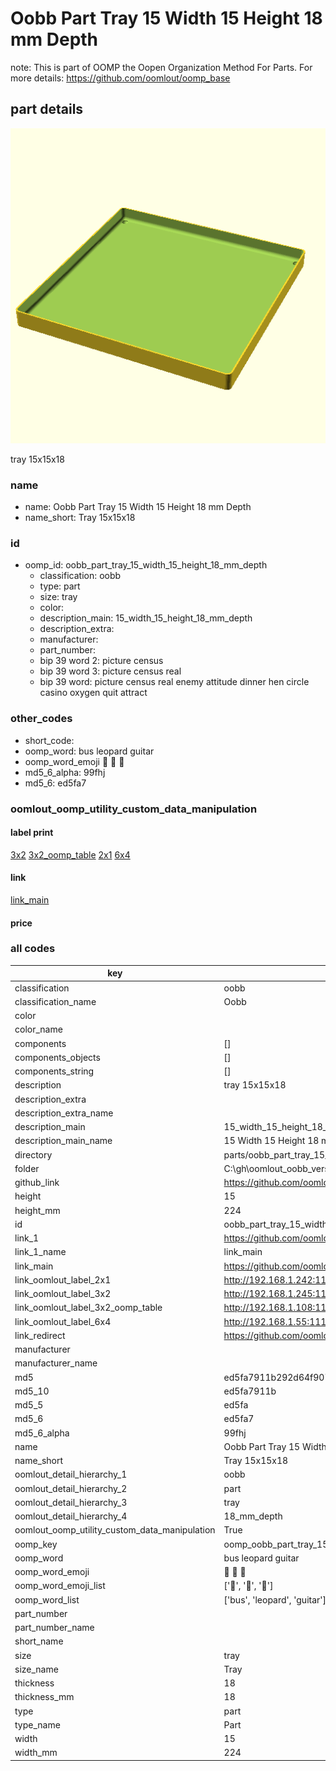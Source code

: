 # Oobb Part Tray 15 Width 15 Height 18 mm Depth  

note: This is part of OOMP the Oopen Organization Method For Parts. For more details: https://github.com/oomlout/oomp_base

##  part details
  

[![](3dpr.png)](3dpr.png)

tray 15x15x18



### name
* name: Oobb Part Tray 15 Width 15 Height 18 mm Depth
* name_short: Tray 15x15x18 
### id
* oomp_id: oobb_part_tray_15_width_15_height_18_mm_depth
  * classification: oobb
  * type: part
  * size: tray
  * color: 
  * description_main: 15_width_15_height_18_mm_depth
  * description_extra: 
  * manufacturer: 
  * part_number: 
  * bip 39 word 2: picture census
  * bip 39 word 3: picture census real
  * bip 39 word: picture census real enemy attitude dinner hen circle casino oxygen quit attract

### other_codes
* short_code: 
* oomp_word: bus leopard guitar
* oomp_word_emoji :bus: :leopard: :guitar:
* md5_6_alpha: 99fhj
* md5_6: ed5fa7






### oomlout_oomp_utility_custom_data_manipulation
#### label print
[3x2](http://192.168.1.245:1112/?label=oomp%2099fhj)
[3x2_oomp_table](http://192.168.1.108:1112/?label=oomp%2099fhj)
[2x1](http://192.168.1.242:1112/?label=oomp%2099fhj)
[6x4](http://192.168.1.55:1112/?label=oomp%2099fhj)    

#### link

[link_main](https://github.com/oomlout/oomlout_oobb_version_4_generated_parts/tree/main/navigation_oomp/oobb/part/tray/15_width_15_height_18_mm_depth/part)                              

#### price







### all codes 
| key | value |  
| --- | --- |  
| classification | oobb |  
| classification_name | Oobb |  
| color |  |  
| color_name |  |  
| components | [] |  
| components_objects | [] |  
| components_string | [] |  
| description | tray 15x15x18 |  
| description_extra |  |  
| description_extra_name |  |  
| description_main | 15_width_15_height_18_mm_depth |  
| description_main_name | 15 Width 15 Height 18 mm Depth |  
| directory | parts/oobb_part_tray_15_width_15_height_18_mm_depth |  
| folder | C:\gh\oomlout_oobb_version_4_generated_parts\parts\oobb_part_tray_15_width_15_height_18_mm_depth |  
| github_link | https://github.com/oomlout/oomlout_oomp_part_src/tree/main/parts/oobb_part_tray_15_width_15_height_18_mm_depth |  
| height | 15 |  
| height_mm | 224 |  
| id | oobb_part_tray_15_width_15_height_18_mm_depth |  
| link_1 | https://github.com/oomlout/oomlout_oobb_version_4_generated_parts/tree/main/navigation_oomp/oobb/part/tray/15_width_15_height_18_mm_depth/part |  
| link_1_name | link_main |  
| link_main | https://github.com/oomlout/oomlout_oobb_version_4_generated_parts/tree/main/navigation_oomp/oobb/part/tray/15_width_15_height_18_mm_depth/part |  
| link_oomlout_label_2x1 | http://192.168.1.242:1112/?label=oomp%2099fhj |  
| link_oomlout_label_3x2 | http://192.168.1.245:1112/?label=oomp%2099fhj |  
| link_oomlout_label_3x2_oomp_table | http://192.168.1.108:1112/?label=oomp%2099fhj |  
| link_oomlout_label_6x4 | http://192.168.1.55:1112/?label=oomp%2099fhj |  
| link_redirect | https://github.com/oomlout/oomlout_oobb_version_4_generated_parts/tree/main/parts/oobb_tray_15_15_18 |  
| manufacturer |  |  
| manufacturer_name |  |  
| md5 | ed5fa7911b292d64f907549f65c95522 |  
| md5_10 | ed5fa7911b |  
| md5_5 | ed5fa |  
| md5_6 | ed5fa7 |  
| md5_6_alpha | 99fhj |  
| name | Oobb Part Tray 15 Width 15 Height 18 mm Depth |  
| name_short | Tray 15x15x18  |  
| oomlout_detail_hierarchy_1 | oobb |  
| oomlout_detail_hierarchy_2 | part |  
| oomlout_detail_hierarchy_3 | tray |  
| oomlout_detail_hierarchy_4 | 18_mm_depth |  
| oomlout_oomp_utility_custom_data_manipulation | True |  
| oomp_key | oomp_oobb_part_tray_15_width_15_height_18_mm_depth |  
| oomp_word | bus leopard guitar |  
| oomp_word_emoji | :bus: :leopard: :guitar: |  
| oomp_word_emoji_list | [':bus:', ':leopard:', ':guitar:'] |  
| oomp_word_list | ['bus', 'leopard', 'guitar'] |  
| part_number |  |  
| part_number_name |  |  
| short_name |  |  
| size | tray |  
| size_name | Tray |  
| thickness | 18 |  
| thickness_mm | 18 |  
| type | part |  
| type_name | Part |  
| width | 15 |  
| width_mm | 224 |  

